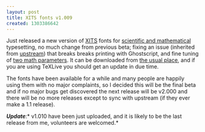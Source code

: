 ```yaml
---
layout: post
title: XITS fonts v1.009
created: 1303386642
---
```

Just released a new version of [XITS](http://www.khaledhosny.org/node/143) fonts for [scientific and mathematical](http://www.tex.ac.uk/tex-archive/help/Catalogue/entries/xits.html) typesetting, no much change from previous beta; fixing an issue (inherited from [upstream](http://sourceforge.net/tracker/?func=detail&aid=3127933&group_id=328428&atid=1378225)) that breaks breaks printing with Ghostscript, and fine tuning of [two math parameters](http://tug.org/pipermail/lualatex-dev/2011-March/001137.html). It can be downloaded from [the usual place](https://github.com/khaledhosny/xits-math/downloads), and if you are using TeXLive you should get an update in due time.

The fonts have been available for a while and many people are happily using them with no major complaints, so I decided this will be the final beta and if no major bugs get discovered the next release will be v2.000 and there will be no more releases except to sync with upstream (if they ever make a 1.1 release).

***Update***:* v1.010 have been just uploaded, and it is likely to be the last release from me, volunteers are welcomed.*
